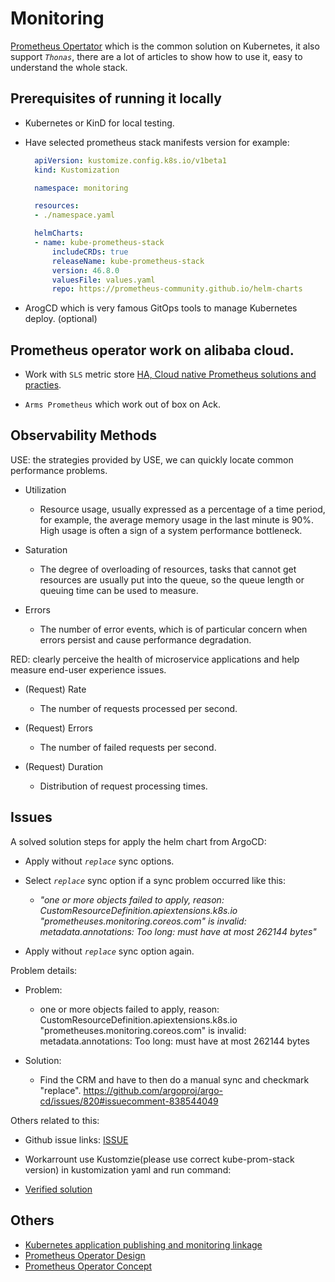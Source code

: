 # Monitoring

[Prometheus Opertator](https://github.com/prometheus-operator/prometheus-operator) which is the common solution on Kubernetes, it also support _`Thonas`_, there are a lot of articles to show how to use it, easy to understand the whole stack.

## Prerequisites of running it locally

- Kubernetes or KinD for local testing.
- Have selected prometheus stack manifests version for example:

  ```yaml
    apiVersion: kustomize.config.k8s.io/v1beta1
    kind: Kustomization

    namespace: monitoring

    resources:
    - ./namespace.yaml

    helmCharts:
    - name: kube-prometheus-stack
        includeCRDs: true
        releaseName: kube-prometheus-stack
        version: 46.8.0
        valuesFile: values.yaml
        repo: https://prometheus-community.github.io/helm-charts

  ```

- ArogCD which is very famous GitOps tools to manage Kubernetes deploy. (optional)

## Prometheus operator work on alibaba cloud.

- Work with `SLS` metric store [HA, Cloud native Prometheus solutions and practies](https://developer.aliyun.com/article/765358).

- `Arms Prometheus` which work out of box on Ack.

## Observability Methods

USE: the strategies provided by USE, we can quickly locate common performance problems.

- Utilization
  - Resource usage, usually expressed as a percentage of a time period, for example, the average memory usage in the last minute is 90%. High usage is often a sign of a system performance bottleneck.
- Saturation

  - The degree of overloading of resources, tasks that cannot get resources are usually put into the queue, so the queue length or queuing time can be used to measure.

- Errors
  - The number of error events, which is of particular concern when errors persist and cause performance degradation.

RED: clearly perceive the health of microservice applications and help measure end-user experience issues.

- (Request) Rate

  - The number of requests processed per second.

- (Request) Errors

  - The number of failed requests per second.

- (Request) Duration
  - Distribution of request processing times.

## Issues

A solved solution steps for apply the helm chart from ArgoCD:

- Apply without _`replace`_ sync options.

- Select _`replace`_ sync option if a sync problem occurred like this:

  - _"one or more objects failed to apply, reason: CustomResourceDefinition.apiextensions.k8s.io "prometheuses.monitoring.coreos.com" is invalid: metadata.annotations: Too long: must have at most 262144 bytes"_

- Apply without _`replace`_ sync option again.

Problem details:

- Problem:

  - one or more objects failed to apply, reason: CustomResourceDefinition.apiextensions.k8s.io "prometheuses.monitoring.coreos.com" is invalid: metadata.annotations: Too long: must have at most 262144 bytes

- Solution:
  - Find the CRM and have to then do a manual sync and checkmark "replace".
    <https://github.com/argoproj/argo-cd/issues/820#issuecomment-838544049>

Others related to this:

- Github issue links:
  [ISSUE](https://github.com/prometheus-community/helm-charts/issues/1500)

- Workarrount use Kustomzie(please use correct kube-prom-stack version) in kustomization yaml and run command:

- [Verified solution](https://github.com/biosimulations/deployment/commit/1e845d256d5c79dd7cfbf845c499f676f7069331)

## Others

- [Kubernetes application publishing and monitoring linkage](https://developer.aliyun.com/article/715849)
- [Prometheus Operator Design](https://prometheus-operator.dev/docs/operator/design/)
- [Prometheus Operator Concept](https://github.com/prometheus-operator/prometheus-operator)
